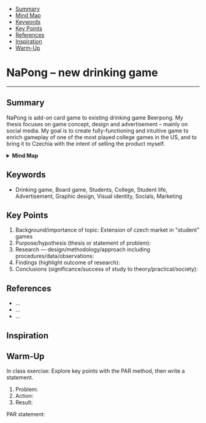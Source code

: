 <!-- Table of Contents, in-page navigation -->

- [Summary](#summary)
- [Mind Map](#mind-map)
- [Keywords](#keywords)
- [Key Points](#key-points)
- [References](#references)
- [Inspiration](#inspiration)
- [Warm-Up](#warm-up)

# NaPong – new drinking game
---
## Summary

NaPong is add-on card game to existing drinking game Beerpong. My thesis focuses on game concept, design and advertisement – mainly on social media. My goal is to create fully-functioning and intuitive game to enrich gameplay of one of the most played college games in the US, and to bring it to Czechia with the intent of selling the product myself.

<details>
  <summary><b>Mind Map</b></summary>
  <img alt="Gray box placeholder image, for position only." src="NaPong-mindmap.jpg">
</details>

## Keywords

- Drinking game, Board game, Students, College, Student life, Advertisement, Graphic design, Visual identity, Socials, Marketing

## Key Points

<!-- Key points; aim for **30–60 words** each. -->

1. Background/importance of topic: Extension of czech market in "student" games
2. Purpose/hypothesis (thesis or statement of problem):
3. Research — design/methodology/approach including procedures/data/observations:
4. Findings (highlight outcome of research):
5. Conclusions (significance/success of study to theory/practical/society):

## References

<!-- Add reference list. See Reference List Style -->

- …
- …
- …

## Inspiration

<!-- Optional section, see https://evajunkova.github.io/english-for-designers/08-clarity-first/#inspiration -->

## Warm-Up

In class exercise: Explore key points with the PAR method, then write a statement.

1. Problem:
2. Action:
3. Result:

<!-- Put it all together in a statement -->

PAR statement:
